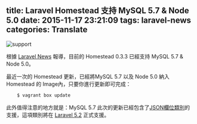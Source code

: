 title: Laravel Homestead 支持 MySQL 5.7 & Node 5.0
date: 2015-11-17 23:21:09
tags: laravel-news
categories: Translate
---

![support](http://i.imgur.com/YdMqYwT.png)

根據 [Laravel News](https://laravel-news.com/2015/11/laravel-homestead-now-with-mysql-5-7-and-node-5-0/) 報導，目前的 Homestead 0.3.3 已經支持 MySQL 5.7 & Node 5.0。

<!-- more -->

最近一次的 Homestead 更新，已經將MySQL 5.7 以及 Node 5.0 納入 Homestead 的 Image內，只要你進行更新即可完成：

``` bash
    $ vagrant box update
```

此外值得注意的地方就是：MySQL 5.7 此次的更新已經包含了[JSON欄位類別](https://dev.mysql.com/doc/refman/5.7/en/json.html)的支援，這項類別將在 [Laravel 5.2](https://laravel-news.com/2015/11/laravel-5-2-a-look-at-whats-coming/) 正式支援。